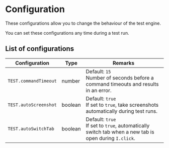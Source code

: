 # Configuration

These configurations allow you to change the behaviour of the test engine.

You can set these configurations any time during a test run.

## List of configurations

| Configuration | Type | Remarks | 
|---------------|------|---------|
| `TEST.commandTimeout` | number | Default: `15` <br> Number of seconds before a command timeouts and results in an error. |
| `TEST.autoScreenshot` | boolean | Default: `true` <br> If set to `true`, take screenshots automatically during test runs. |
| `TEST.autoSwitchTab` | boolean | Default: `true` <br> If set to `true`, automatically switch tab when a new tab is open during `I.click`. |